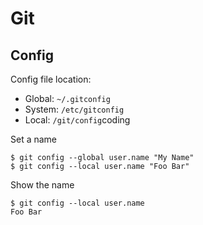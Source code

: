 Git
===

Config
------

Config file location:

* Global: ``~/.gitconfig``
* System: ``/etc/gitconfig``
* Local: ``/git/config``coding

Set a name

    $ git config --global user.name "My Name"
    $ git config --local user.name "Foo Bar"
 
Show the name

    $ git config --local user.name
    Foo Bar